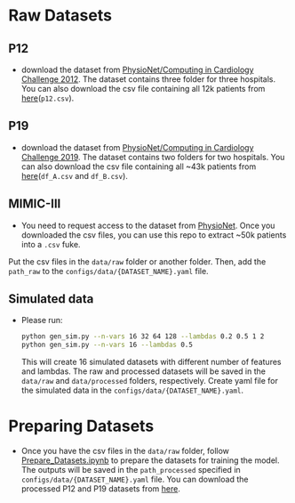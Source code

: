 # Raw Datasets


## P12
- download the dataset from [PhysioNet/Computing in Cardiology Challenge 2012](https://physionet.org/content/challenge-2012/1.0.0/). The dataset contains three folder for three hospitals. You can also download the csv file containing all 12k patients from [here](https://drive.google.com/drive/folders/112_jRjKB8_oFlyF8J0eS9xqhDxBLfaPh?usp=drive_link)(`p12.csv`).

## P19
- download the dataset from [PhysioNet/Computing in Cardiology Challenge 2019](https://physionet.org/content/challenge-2019/1.0.0/). The dataset contains two folders for two hospitals. You can also download the csv file containing all ~43k patients from [here](https://drive.google.com/drive/folders/112_jRjKB8_oFlyF8J0eS9xqhDxBLfaPh?usp=drive_link)(`df_A.csv` and `df_B.csv`).

## MIMIC-III
- You need to request access to the dataset from [PhysioNet](https://physionet.org/content/mimiciii/1.4/). Once you downloaded the csv files, you can use this repo to extract ~50k patients into a `.csv` fuke.

Put the csv files in the `data/raw` folder or another folder. Then, add the `path_raw` to the `configs/data/{DATASET_NAME}.yaml` file.

## Simulated data
- Please run: 
    ```bash
    python gen_sim.py --n-vars 16 32 64 128 --lambdas 0.2 0.5 1 2
    python gen_sim.py --n-vars 16 --lambdas 0.5
    ```
    This will create 16 simulated datasets with different number of features and lambdas. The raw and processed datasets will be saved in the `data/raw` and `data/processed` folders, respectively. Create yaml file for the simulated data in the `configs/data/{DATASET_NAME}.yaml`.


# Preparing Datasets
* Once you have the csv files in the `data/raw` folder, follow [Prepare_Datasets.ipynb](Prepare_Datasets.ipynb) to prepare the datasets for training the model. The outputs will be saved in the `path_processed` specified in `configs/data/{DATASET_NAME}.yaml` file. You can download the processed P12 and P19 datasets from [here](https://drive.google.com/drive/folders/1QsK1tcH5NV5Xu2cEMOJvCy3IicSvRSme?usp=drive_link).


